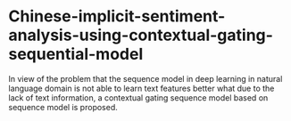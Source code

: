 # Chinese-implicit-sentiment-analysis-using-contextual-gating-sequential-model
In view of the problem that the sequence model in deep learning in natural language domain is not able to learn text features better what due to the lack of text information, a contextual gating sequence model based on sequence model is proposed.
